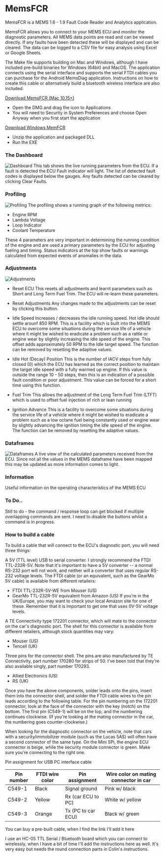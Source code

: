 # MemsFCR 
MemsFCR is a MEMS 1.6 - 1.9 Fault Code Reader and Analytics application.

MemsFCR allows you to connect to your MEMS ECU and monitor the diagnostic parameters.
All MEMS data points are read and can be viewed directly. If any faults have been detected these will be displayed and can be cleared.
The data can be logged to a CSV file for easy analysis using Excel or Google Sheets.

The Make file supports building on Mac and Windows, although I have included pre-build binaries for Windows (64bit) and MacOS.
The application connects using the serial interface and supports the serial FTDI cables you can purchase for the Android MemsDiag application. Instructions on how to create this cable or alternatively build a bluetooth wireless interface are also included.

[Download MemsFCR (Mac 10.15+)](https://github.com/andrewdjackson/memsfcr/raw/master/dist/MemsFCR.dmg)
* Open the DMG and drag the icon to Applications
* You will need to Security in System Preferences and choose Open Anyway when you first start the application

[Download Windows MemFCR](https://github.com/andrewdjackson/memsfcr/raw/master/dist/Windows-MemsFCR.zip)
* Unzip the application and packaged DLL
* Run the EXE

### The Dashboard
![Dashboard](./resources/screenshots/dashboard.png)
This tab shows the live running parameters from the ECU. If a fault is detected the ECU Fault indicator will light. The list of detected fault codes is displayed below the gauges. Any faults detected can be cleared by clicking Clear Faults.

### Profiling
![Profiling](./resources/screenshots/profiling.png)
The profiling shows a running graph of the following metrics:
* Engine RPM
* Lambda Voltage
* Loop Indicator
* Coolant Temperature

These 4 parameters are very important in determining the running condition of the engine and are used a primary parameters by the ECU for adjusting fueling and timing. Status indicators at the top show faults or warnings calculated from expected events of anomalies in the data. 

### Adjustments
![Adjustments](./resources/screenshots/adjustments.png)
* Reset ECU
This resets all adjustments and learnt parameters such as Short and Long Term Fuel Trim. The ECU will re-learn these parameters. 

* Reset Adjustments
Any changes made to the adjustments can be reset by clicking this button.

* Idle Speed
Increases / decreases the idle running speed. Hot idle should settle arounf 850 RPM.
This is a facility which is built into the MEMS ECU to overcome some situations during the service life of a vehicle where it might be wished to eradicate a problem such as a rattle or engine wear by slightly increasing the idle speed of the engine. This offset adds approximately 50 RPM to the Idle target speed. The function can be removed by resetting the adaptive values.

* Idle Hot (Decay) Position
 This is the number of IACV steps from fully closed (0) which the ECU has learned as the correct position to maintain the target idle speed with a fully warmed up engine. If this value is outside the range 10 - 50 steps, then this is an indication of a possible fault condition or poor adjustment. This value can be forced for a short time using this function.

* Fuel Trim
This allows the adjustment of the Long Term Fuel Trim (LTFT) which is used to offset fuel injection of rich or lean running

* Ignition Advance
This is a facility to overcome some situations during the service life of a vehicle where it might be wished to eradicate a problem such as a low octane fuel being constantly used or engine wear by slightly advancing the ignition timing the idle speed of the engine. The function can be removed by resetting the adaptive values.

### Dataframes
![Dataframes](./resources/screenshots/dataframes.png)
A live view of the calculated parameters received from the ECU. Since not all the values in the MEMS dataframe have been mapped this may be updated as more information comes to light.

### Information
Useful information on the operating characteristics of the MEMS ECU

### To Do..
Still to do - the command / response loop can get blocked if multiple overlapping commands are sent. I need to disable the buttons whilst a command is in progress.

### How to build a cable

To build a cable that will connect to the ECU's diagnostic port, you will need three things:

A 5V (TTL level) USB to serial converter. I strongly recommend the FTDI TTL-232R-5V. Note that it's important to have a 5V converter -- a normal RS-232 port will not work, and neither will a converter that uses regular RS-232 voltage levels. The FTDI cable (or an equivalent, such as the GearMo 5V cable) is available from different retailers:

* FTDI TTL-232R-5V-WE from Mouser (US)
* GearMo TTL-232R-5V equivalent from Amazon (US)
If you're in the UK/Europe, you may want to check your local Amazon site for one of these. Remember that it is important to get one that uses 0V-5V voltage levels.

A TE Connectivity type 172201 connector, which will mate to the connector on the car's diagnostic port. The shell for this connector is available from different retailers, although stock quantities may vary:

* Mouser (US)
* Tencell (UK)

Three pins for the connector shell. The pins are also manufactured by TE Connectivity, part number 170280 for strips of 50. I've been told that they're also available singly, part number 170293.

* Allied Electronics (US)
* RS (UK)

Once you have the above components, solder leads onto the pins, insert them into the connector shell, and solder the FTDI cable wires to the pin leads according to the following table. For the pin numbering on the 172201 connector, look at the face of the connector with the key (notch) on the bottom. The first pin (C549-1) will be on the top, and the numbering continues clockwise. (If you're looking at the mating connector in the car, the numbering goes counter-clockwise.)

When looking for the diagnostic connector on the vehicle, note that cars with a security/immobilizer module (such as the Lucas 5AS) will often have a second connector of the same type. On the Mini SPi, the engine ECU connector is beige, while the security module connector is green. Make sure you're connecting to the right one.

Pin assignment for USB PC interface cable

Pin number|FTDI wire color	|Pin assignment	|Wire color on mating connector in car
----------|-----------------|---------------|-------------------------------------
C549-1| Black	|Signal ground	|Pink w/ black
C549-2|	Yellow	|Rx (car ECU to PC)	|White w/ yellow
C549-3|	Orange	|Tx (PC to car ECU)	|Black w/ green


You can buy a pre-built cable, when I find the link I'll add it here

I use an HC-05 TTL Serial / Bluetooth board which you can connect to wirelessly, when I have a bit of time I'll add the instructions here as well.
It's very easy but needs the round connection parts in Colin's instructions.
